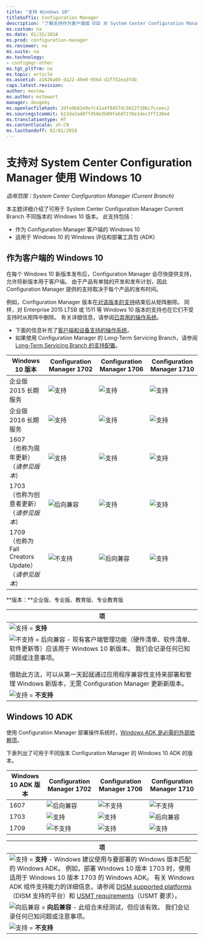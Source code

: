 ```yaml
---
title: "支持 Windows 10"
titleSuffix: Configuration Manager
description: "了解支持作为客户端或 OSD 对 System Center Configuration Manager 使用的 Windows 10 版本。"
ms.custom: na
ms.date: 01/25/2018
ms.prod: configuration-manager
ms.reviewer: na
ms.suite: na
ms.technology:
- configmgr-other
ms.tgt_pltfrm: na
ms.topic: article
ms.assetid: a1626a65-da22-49e0-9564-d2f752ea3f4b
caps.latest.revision: 
author: mestew
ms.author: mstewart
manager: dougeby
ms.openlocfilehash: 2dfe9b63e9e7c41a4f8457dc5622f386c7cceec2
ms.sourcegitcommit: b13da5ad8ffd58e3b89fa6d7170e1dec3ff130a4
ms.translationtype: HT
ms.contentlocale: zh-CN
ms.lasthandoff: 02/01/2018
---
```

# <a name="support-for-windows-10-for-system-center-configuration-manager"></a>支持对 System Center Configuration Manager 使用 Windows 10  

*适用范围：System Center Configuration Manager (Current Branch)*


 本主题详细介绍了可用于 System Center Configuration Manager Current Branch 不同版本的 Windows 10 版本。 此支持包括：
 -  作为 Configuration Manager 客户端的 Windows 10
 -  适用于 Windows 10 的 Windows 评估和部署工具包 (ADK)

## <a name="windows-10-as-a-client"></a>作为客户端的 Windows 10
在每个 Windows 10 新版本发布后，Configuration Manager 会尽快提供支持，允许将新版本用于客户端。 由于产品有单独的开发和发布计划，因此 Configuration Manager 提供的支持取决于每个产品的发布时间。

例如，Configuration Manager 版本在[对该版本的支持](/sccm/core/servers/manage/current-branch-versions-supported)结束后从矩阵删除。 同样，对 Enterprise 2015 LTSB 或 1511 等 Windows 10 版本的支持也在它们不受支持时从矩阵中删除。 有关详细信息，请参阅[已弃用的操作系统](/sccm/core/plan-design/changes/deprecated/removed-and-deprecated-client#deprecated-client-operating-systems)。


-   下面的信息补充了[客户端和设备支持的操作系统](/sccm/core/plan-design/configs/supported-operating-systems-for-clients-and-devices)。
-   如果使用 Configuration Manager 的 Long-Term Servicing Branch，请参阅 [Long-Term Servicing Branch 的支持配置](/sccm/core/understand/supported-configurations-for-ltsb)。

|Windows 10 版本                    |  Configuration Manager 1702          |    Configuration Manager 1706 |Configuration Manager 1710          |  
|---------------------|-----|-----|-----|
|企业版 2015 长期服务                   |![支持](media/green_check.png) |![支持](media/green_check.png) | ![支持](media/green_check.png) |
|企业版 2016 长期服务                   |![支持](media/green_check.png) |![支持](media/green_check.png) | ![支持](media/green_check.png) |
|1607   <br />（也称为周年更新）<br />（*请参见版本*）   |![支持](media/green_check.png) |![支持](media/green_check.png)            |![支持](media/green_check.png) |
|1703   <br />（也称为创意者更新）<br />（*请参见版本*）      |![后向兼容](media/blue_compat.png) |![支持](media/green_check.png) | ![支持](media/green_check.png) |
|1709   <br />（也称为 Fall Creators Update）<br />（*请参见版本*） |![不支持](media/Red_X.png)   |![后向兼容](media/blue_compat.png) | ![支持](media/green_check.png) |



**版本：**企业版、专业版、教育版、专业教育版   

|项|
|--|
|![支持](media/green_check.png) = **支持**  |
|![不支持](media/blue_compat.png)  = 后向兼容 - 现有客户端管理功能（硬件清单、软件清单、软件更新等）应该用于 Windows 10 新版本。 我们会记录任何已知问题或注意事项。 <br><br>借助此方法，可以从第一天起就通过应用程序兼容性支持来部署和管理 Windows 新版本，无需 Configuration Manager 更新新版本。 |
|![支持](media/Red_X.png) = **不支持**|


## <a name="windows-10-adk"></a>Windows 10 ADK
使用 Configuration Manager 部署操作系统时，[Windows ADK 是必需的外部依赖项](/sccm/osd/plan-design/infrastructure-requirements-for-operating-system-deployment)。

下表列出了可用于不同版本 Configuration Manager 的 Windows 10 ADK 的版本。

|Windows 10 ADK 版本  |Configuration Manager 1702   |Configuration Manager 1706 |Configuration Manager 1710 |
|--------------------|-----|-----|-----|
|1607  |![后向兼容](media/blue_compat.png) |![不支持](media/Red_X.png)| ![不支持](media/Red_X.png) |
|1703  |![支持](media/green_check.png)            |![支持](media/green_check.png) | ![后向兼容](media/blue_compat.png)|
|1709  |![不支持](media/Red_X.png)              |![支持](media/green_check.png) | ![支持](media/green_check.png)|

|项|
|--|
|![支持](media/green_check.png)  =  **支持** - Windows 建议使用与要部署的 Windows 版本匹配的 Windows ADK。 例如，部署 Windows 10 版本 1703 时，使用适用于 Windows 10 版本 1703 的 Windows ADK。 有关 Windows ADK 组件支持能力的详细信息，请参阅 [DISM supported platforms](https://docs.microsoft.com/windows-hardware/manufacture/desktop/dism-supported-platforms)（DISM 支持的平台）和 [USMT requirements](https://docs.microsoft.com/windows/deployment/usmt/usmt-requirements#bkmk-1)（USMT 要求）。 |
|![向后兼容](media/blue_compat.png)   =  **向后兼容** - 此组合未经测试，但应该有效。 我们会记录任何已知问题或注意事项。 |
|![支持](media/Red_X.png) = **不支持**|
